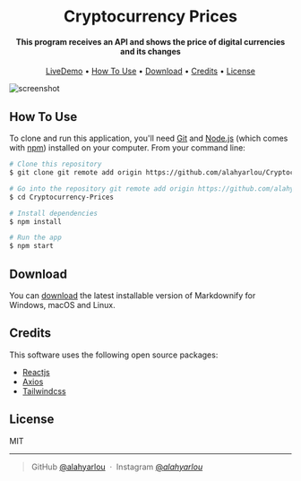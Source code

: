 <h1 align="center">
  Cryptocurrency Prices
  <br>
</h1>

<h4 align="center">This program receives an API and shows the price of digital currencies and its changes</h4>

<p align="center">
  <a href="#">LiveDemo</a> •
  <a href="#how-to-use">How To Use</a> •
  <a href="#download">Download</a> •
  <a href="#credits">Credits</a> •
  <a href="#license">License</a>
</p>

![screenshot](https://s6.uupload.ir/files/screenshot_2022-09-13_184223_ka4p.png)

## How To Use

To clone and run this application, you'll need [Git](https://git-scm.com) and [Node.js](https://nodejs.org/en/download/) (which comes with [npm](http://npmjs.com)) installed on your computer. From your command line:

```bash
# Clone this repository
$ git clone git remote add origin https://github.com/alahyarlou/Cryptocurrency-Prices.git

# Go into the repository git remote add origin https://github.com/alahyarlou/Cryptocurrency-Prices.git
$ cd Cryptocurrency-Prices

# Install dependencies
$ npm install

# Run the app
$ npm start
```

## Download

You can [download]() the latest installable version of Markdownify for Windows, macOS and Linux.

## Credits

This software uses the following open source packages:

- [Reactjs](http://reactjs.com/)
- [Axios](https://github.com/axios/axios)
- [Tailwindcss](https://tailwindcss.com/)

## License

MIT

---

> GitHub [@alahyarlou](https://github.com/alahyarlou) &nbsp;&middot;&nbsp;
> Instagram [@_alahyarlou_](https://instagram.com/_alahyarlou_)
